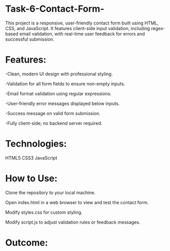 ﻿# Task-6-Contact-Form-
 
This project is a responsive, user-friendly contact form built using HTML, CSS, and JavaScript. It features client-side input validation, including regex-based email validation, with real-time user feedback for errors and successful submission.

# Features:
-Clean, modern UI design with professional styling.

-Validation for all form fields to ensure non-empty inputs.

-Email format validation using regular expressions.

-User-friendly error messages displayed below inputs.

-Success message on valid form submission.

-Fully client-side; no backend server required.

# Technologies:
HTML5
CSS3
JavaScript

# How to Use:
Clone the repository to your local machine.

Open index.html in a web browser to view and test the contact form.

Modify styles.css for custom styling.

Modify script.js to adjust validation rules or feedback messages.


# Outcome:

